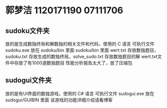 # 郭梦洁 1120171190 07111706
## sudoku文件夹
放的是生成数独终局和解数独的相关文件和代码，使用的 C 语言
可执行文件 sudoku.exe 放在 sudoku/bin 里面
sudoku/bin 里面 wert.txt 存放数独题目，sudoku.txt 存放生成的数独终局，solve_sudo.txt 存放数独题目的解
wert.txt文件中存放了有1000道数独题目
性能分析报告太大了，放了压缩包
## sudogui文件夹
放的是有UI界面的数独游戏，使用的 C# 语言
可执行文件 sudogui.exe 放在 sudogui/GUIBIN 里面
该游戏的功能详细介绍请看博客
